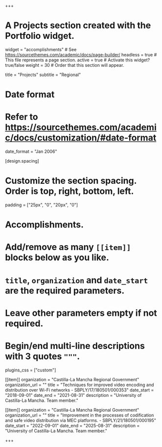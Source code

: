 +++
# A Projects section created with the Portfolio widget.
widget = "accomplishments"  # See https://sourcethemes.com/academic/docs/page-builder/
headless = true  # This file represents a page section.
active = true  # Activate this widget? true/false
weight = 30  # Order that this section will appear.

title = "Projects"
subtitle = "Regional"

# Date format
#   Refer to https://sourcethemes.com/academic/docs/customization/#date-format
date_format = "Jan 2006"

[design.spacing]
  # Customize the section spacing. Order is top, right, bottom, left.
  padding = ["25px", "0", "20px", "0"]

# Accomplishments.
#   Add/remove as many `[[item]]` blocks below as you like.
#   `title`, `organization` and `date_start` are the required parameters.
#   Leave other parameters empty if not required.
#   Begin/end multi-line descriptions with 3 quotes `"""`.

plugins_css = ["custom"]


[[item]]
  organization = "Castilla-La Mancha Regional Government"
  organization_url = ""
  title = "Techniques for improved video encoding and distribution over Wi-Fi networks - SBPLY/17/180501/000353"
  date_start = "2018-09-01"
  date_end = "2021-08-31"
  description = "University of Castilla-La Mancha. Team member."

  [[item]]
  organization = "Castilla-La Mancha Regional Government"
  organization_url = ""
  title = "Improvement in the processes of codification and safe video distribution via MEC platforms. - SBPLY/21/180501/000195"
  date_start = "2022-09-01"
  date_end = "2025-08-31"
  description = "University of Castilla-La Mancha. Team member."

+++
